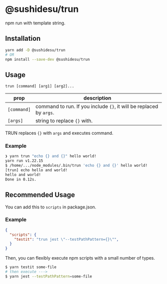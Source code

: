 # @sushidesu/trun

npm run with template string.

## Installation

```sh
yarn add -D @sushidesu/trun
# OR
npm install --save-dev @sushidesu/trun
```

## Usage

`trun [command] [arg1] [arg2]...`

| prop | description |
| --- | --- |
| `[command]` | command to run. If you include `{}`, it will be replaced by `args`. |
| `[args]` | string to replace `{}` with. |

TRUN replaces `{}` with `args` and executes command.

### Example

```sh
❯ yarn trun "echo {} and {}" hello world!
yarn run v1.22.15
$ /home/.../node_modules/.bin/trun 'echo {} and {}' hello world!
[trun] echo hello and world!
hello and world!
Done in 0.12s.
```

## Recommended Usage

You can add this to `scripts` in package.json.

### Example


```json
{
  "scripts": {
    "testit": "trun jest \"--testPathPattern={}\"",
  }
}
```

Then, you can flexibly execute npm scripts with a small number of types.

```sh
$ yarn testit some-file
# then execute --->
$ yarn jest --testPathPattern=some-file
```
